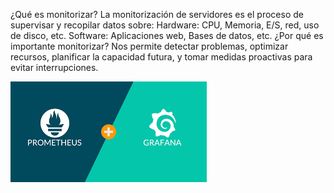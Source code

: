 ¿Qué es monitorizar?
La monitorización de servidores es el proceso de supervisar y recopilar datos
sobre:
Hardware: CPU, Memoria, E/S, red, uso de disco, etc.
Software: Aplicaciones web, Bases de datos, etc.
¿Por qué es importante monitorizar?
Nos permite detectar problemas, optimizar recursos, planificar la capacidad
futura, y tomar medidas proactivas para evitar interrupciones.

![images](/img/2.jpg)